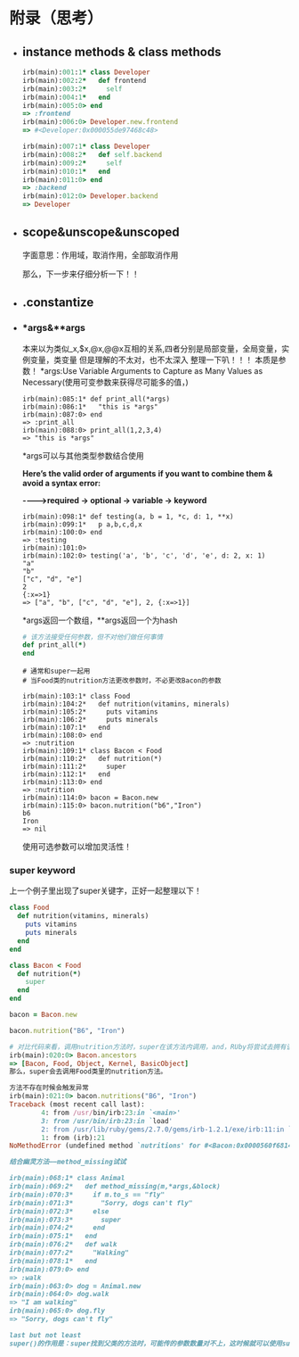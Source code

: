 # 附录（思考）

- ## instance methods & class methods

  ```ruby
  irb(main):001:1* class Developer
  irb(main):002:2*   def frontend
  irb(main):003:2*     self
  irb(main):004:1*   end
  irb(main):005:0> end
  => :frontend
  irb(main):006:0> Developer.new.frontend
  => #<Developer:0x000055de97468c48>
  ```

  ```ruby
  irb(main):007:1* class Developer
  irb(main):008:2*   def self.backend
  irb(main):009:2*     self
  irb(main):010:1*   end
  irb(main):011:0> end
  => :backend
  irb(main):012:0> Developer.backend
  => Developer
  ```

- ## scope&unscope&unscoped

  字面意思：作用域，取消作用，全部取消作用

  那么，下一步来仔细分析一下！！

  

- ## .constantize

- ### *args&**args

  本来以为类似_x,$x,@x,@@x互相的关系,四者分别是局部变量，全局变量，实例变量，类变量
  但是理解的不太对，也不太深入
  整理一下叭！！！
  本质是参数！
  *args:Use Variable Arguments to Capture as Many Values as Necessary(使用可变参数来获得尽可能多的值，)

  ```
  irb(main):085:1* def print_all(*args)
  irb(main):086:1*   "this is *args"
  irb(main):087:0> end
  => :print_all
  irb(main):088:0> print_all(1,2,3,4)
  => "this is *args"
  ```

  *args可以与其他类型参数结合使用

  **Here’s the valid order of arguments** 
  **if you want to combine them & avoid a syntax error:**

  **---->required -> optional -> variable -> keyword**

  ```shell
  irb(main):098:1* def testing(a, b = 1, *c, d: 1, **x)
  irb(main):099:1*   p a,b,c,d,x
  irb(main):100:0> end
  => :testing
  irb(main):101:0> 
  irb(main):102:0> testing('a', 'b', 'c', 'd', 'e', d: 2, x: 1)
  "a"
  "b"
  ["c", "d", "e"]
  2
  {:x=>1}
  => ["a", "b", ["c", "d", "e"], 2, {:x=>1}]
  ```

  *args返回一个数组，**args返回一个为hash

  ```ruby
  # 该方法接受任何参数，但不对他们做任何事情
  def print_all(*)
  end
  ```

  ```shell
  # 通常和super一起用
  # 当Food类的nutrition方法更改参数时，不必更改Bacon的参数
  
  irb(main):103:1* class Food
  irb(main):104:2*   def nutrition(vitamins, minerals)
  irb(main):105:2*     puts vitamins
  irb(main):106:2*     puts minerals
  irb(main):107:1*   end
  irb(main):108:0> end
  => :nutrition
  irb(main):109:1* class Bacon < Food
  irb(main):110:2*   def nutrition(*)
  irb(main):111:2*     super
  irb(main):112:1*   end
  irb(main):113:0> end
  => :nutrition
  irb(main):114:0> bacon = Bacon.new
  irb(main):115:0> bacon.nutrition("b6","Iron")
  b6
  Iron
  => nil
  ```

  使用可选参数可以增加灵活性！

### super keyword

上一个例子里出现了super关键字，正好一起整理以下！

```ruby
class Food
  def nutrition(vitamins, minerals)
    puts vitamins
    puts minerals
  end
end

class Bacon < Food
  def nutrition(*)
    super
  end
end

bacon = Bacon.new

bacon.nutrition("B6", "Iron")

# 对比代码来看，调用nutrition方法时，super在该方法内调用，and，RUby将尝试去拥有该方法的父类上去调用该方法。
irb(main):020:0> Bacon.ancestors
=> [Bacon, Food, Object, Kernel, BasicObject]
那么，super会去调用Food类里的nutrition方法。

方法不存在时候会触发异常
irb(main):021:0> bacon.nutritions("B6", "Iron")
Traceback (most recent call last):
        4: from /usr/bin/irb:23:in `<main>'
        3: from /usr/bin/irb:23:in `load'
        2: from /usr/lib/ruby/gems/2.7.0/gems/irb-1.2.1/exe/irb:11:in `<top (required)>'
        1: from (irb):21
NoMethodError (undefined method `nutritions' for #<Bacon:0x0000560f6814a7f8>)

结合幽灵方法——method_missing试试

irb(main):068:1* class Animal
irb(main):069:2*   def method_missing(m,*args,&block)
irb(main):070:3*     if m.to_s == "fly"
irb(main):071:3*       "Sorry, dogs can't fly"
irb(main):072:3*     else
irb(main):073:3*       super
irb(main):074:2*     end
irb(main):075:1*   end
irb(main):076:2*   def walk
irb(main):077:2*     "Walking"
irb(main):078:1*   end
irb(main):079:0> end
=> :walk
irb(main):063:0> dog = Animal.new
irb(main):064:0> dog.walk
=> "I am walking"
irb(main):065:0> dog.fly
=> "Sorry, dogs can't fly"

last but not least
super()的作用是：super找到父类的方法时，可能传的参数数量对不上，这时候就可以使用super()
```

